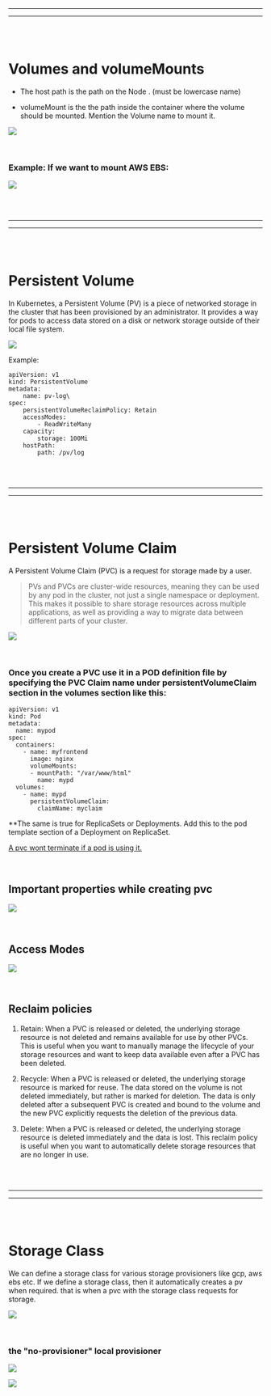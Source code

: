
<br/>
<br/>

---

---
<br/>
<br/>

# Volumes and volumeMounts

- The host path is the path on the Node . (must be lowercase name)

- volumeMount is the the path inside the container where the volume should be mounted. Mention the Volume name to mount it.



![](Images/Pasted%20image%2020230213025331.png)





<br/>

### Example: If we want to mount AWS EBS:

![](Images/Pasted%20image%2020230213025604.png)



<br/>
<br/>

---

---
<br/>
<br/>



# Persistent Volume 

In Kubernetes, a Persistent Volume (PV) is a piece of networked storage in the cluster that has been provisioned by an administrator. It provides a way for pods to access data stored on a disk or network storage outside of their local file system.

![](Images/Pasted%20image%2020230213030205.png)


Example:
``` 
apiVersion: v1
kind: PersistentVolume
metadata:
	name: pv-log\
spec:
	persistentVolumeReclaimPolicy: Retain 
	accessModes: 
		- ReadWriteMany 
	capacity:
		storage: 100Mi
	hostPath:
		path: /pv/log

```






<br/>
<br/>

---

---
<br/>
<br/>


# Persistent Volume Claim

A Persistent Volume Claim (PVC) is a request for storage made by a user.

> PVs and PVCs are cluster-wide resources, meaning they can be used by any pod in the cluster, not just a single namespace or deployment. This makes it possible to share storage resources across multiple applications, as well as providing a way to migrate data between different parts of your cluster.


![](Images/Pasted%20image%2020230213030723.png)





<br/>

### Once you create a PVC use it in a POD definition file by specifying the PVC Claim name under persistentVolumeClaim section in the volumes section like this:
``` 
apiVersion: v1
kind: Pod
metadata:
  name: mypod
spec:
  containers:
    - name: myfrontend
      image: nginx
      volumeMounts:
      - mountPath: "/var/www/html"
        name: mypd
  volumes:
    - name: mypd
      persistentVolumeClaim:
        claimName: myclaim

```

**The same is true for ReplicaSets or Deployments. Add this to the pod template section of a Deployment on ReplicaSet.


<u>A pvc wont terminate if a pod is using it.</u>



<br/>


## Important properties while creating pvc

![](Images/Pasted%20image%2020230213205149.png)


<br/>




## Access Modes 

![](Images/Pasted%20image%2020230213201018.png)


<br/>


## Reclaim policies

1.  Retain: When a PVC is released or deleted, the underlying storage resource is not deleted and remains available for use by other PVCs. This is useful when you want to manually manage the lifecycle of your storage resources and want to keep data available even after a PVC has been deleted.
    
2.  Recycle: When a PVC is released or deleted, the underlying storage resource is marked for reuse. The data stored on the volume is not deleted immediately, but rather is marked for deletion. The data is only deleted after a subsequent PVC is created and bound to the volume and the new PVC explicitly requests the deletion of the previous data.
    
3.  Delete: When a PVC is released or deleted, the underlying storage resource is deleted immediately and the data is lost. This reclaim policy is useful when you want to automatically delete storage resources that are no longer in use.








<br/>
<br/>

---

---
<br/>
<br/>



# Storage Class

We can define a storage class for various storage provisioners like gcp, aws ebs etc.
If we define a storage class, then it automatically creates a pv when required. that is when a pvc with the storage class requests for storage.

![](Images/Pasted%20image%2020230213202701.png)

<br/>

### the "no-provisioner" local provisioner

![](Images/Pasted%20image%2020230213204549.png)

![](Images/Pasted%20image%2020230213204945.png)






